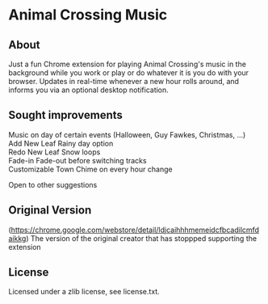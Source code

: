 # Animal Crossing Music

## About
Just a fun Chrome extension for playing Animal Crossing's music in the background while you work or play or do whatever it is you do with your browser. Updates in real-time whenever a new hour rolls around, and informs you via an optional desktop notification.

## Sought improvements
Music on day of certain events (Halloween, Guy Fawkes, Christmas, ...)  
Add New Leaf Rainy day option  
Redo New Leaf Snow loops  
Fade-in Fade-out before switching tracks  
Customizable Town Chime on every hour change  
  
  Open to other suggestions


## Original Version
(https://chrome.google.com/webstore/detail/ldjcaihhhmemeidcfbcadilcmfdaikkg)
The version of the original creator that has stoppped supporting the extension

## License
Licensed under a zlib license, see license.txt.
